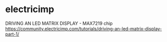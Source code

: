 electricimp
===========
DRIVING AN LED MATRIX DISPLAY - MAX7219 chip
https://community.electricimp.com/tutorials/driving-an-led-matrix-display-part-1/
